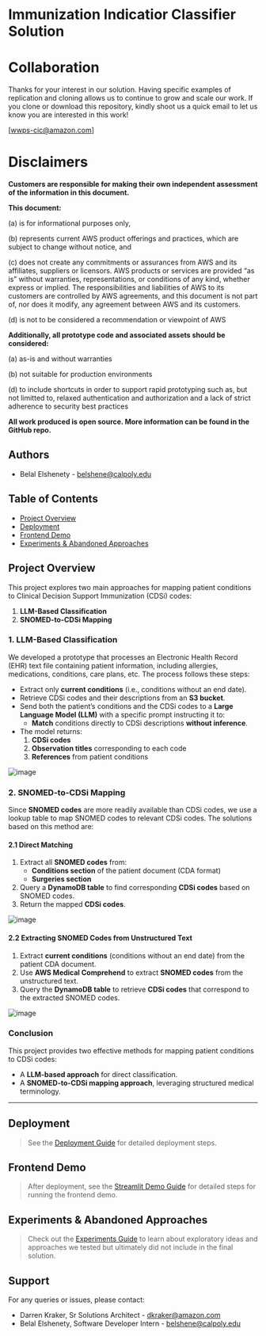 
# Immunization Indicatior Classifier Solution

# Collaboration
Thanks for your interest in our solution.  Having specific examples of replication and cloning allows us to continue to grow and scale our work. If you clone or download this repository, kindly shoot us a quick email to let us know you are interested in this work!

[wwps-cic@amazon.com] 

# Disclaimers

**Customers are responsible for making their own independent assessment of the information in this document.**

**This document:**

(a) is for informational purposes only, 

(b) represents current AWS product offerings and practices, which are subject to change without notice, and 

(c) does not create any commitments or assurances from AWS and its affiliates, suppliers or licensors. AWS products or services are provided “as is” without warranties, representations, or conditions of any kind, whether express or implied. The responsibilities and liabilities of AWS to its customers are controlled by AWS agreements, and this document is not part of, nor does it modify, any agreement between AWS and its customers. 

(d) is not to be considered a recommendation or viewpoint of AWS

**Additionally, all prototype code and associated assets should be considered:**

(a) as-is and without warranties

(b) not suitable for production environments

(d) to include shortcuts in order to support rapid prototyping such as, but not limitted to, relaxed authentication and authorization and a lack of strict adherence to security best practices

**All work produced is open source. More information can be found in the GitHub repo.**

## Authors
- Belal Elshenety - belshene@calpoly.edu

## Table of Contents
- [Project Overview](#project-overview)
- [Deployment](#deployment)
- [Frontend Demo](#frontend-demo)
- [Experiments & Abandoned Approaches](#experiments--abandoned-approaches)

## Project Overview

This project explores two main approaches for mapping patient conditions to Clinical Decision Support Immunization (CDSi) codes:

1. **LLM-Based Classification**
2. **SNOMED-to-CDSi Mapping**

### 1. LLM-Based Classification

We developed a prototype that processes an Electronic Health Record (EHR) text file containing patient information, including allergies, medications, conditions, care plans, etc. The process follows these steps:

- Extract only **current conditions** (i.e., conditions without an end date).
- Retrieve CDSi codes and their descriptions from an **S3 bucket**.
- Send both the patient’s conditions and the CDSi codes to a **Large Language Model (LLM)** with a specific prompt instructing it to:
  - **Match** conditions directly to CDSi descriptions **without inference**.
- The model returns:
  1. **CDSi codes**
  2. **Observation titles** corresponding to each code
  3. **References** from patient conditions

![image](https://github.com/user-attachments/assets/8933a7c0-c417-47b2-b9a7-859f94baf7ef)

### 2. SNOMED-to-CDSi Mapping

Since **SNOMED codes** are more readily available than CDSi codes, we use a lookup table to map SNOMED codes to relevant CDSi codes. The solutions based on this method are:

#### 2.1 Direct Matching

1. Extract all **SNOMED codes** from:
   - **Conditions section** of the patient document (CDA format)
   - **Surgeries section**
2. Query a **DynamoDB table** to find corresponding **CDSi codes** based on SNOMED codes.
3. Return the mapped **CDSi codes**.
   
![image](https://github.com/user-attachments/assets/0e0158bb-6d8c-4f62-af4f-efecbbc48a3d)


#### 2.2 Extracting SNOMED Codes from Unstructured Text

1. Extract **current conditions** (conditions without an end date) from the patient CDA document.
2. Use **AWS Medical Comprehend** to extract **SNOMED codes** from the unstructured text.
3. Query the **DynamoDB table** to retrieve **CDSi codes** that correspond to the extracted SNOMED codes.

![image](https://github.com/user-attachments/assets/df8f453b-b46a-40bb-ae6f-3df484a45417)


### Conclusion

This project provides two effective methods for mapping patient conditions to CDSi codes:
- A **LLM-based approach** for direct classification.
- A **SNOMED-to-CDSi mapping approach**, leveraging structured medical terminology.

---
## Deployment
> See the [Deployment Guide](./docs/Deployment.md) for detailed deployment steps.

## Frontend Demo
> After deployment, see the [Streamlit Demo Guide](./docs/StreamlitDemo.md) for detailed steps for running the frontend demo.

## Experiments & Abandoned Approaches
> Check out the [Experiments Guide](./docs/Experiments.md) to learn about exploratory ideas and approaches we tested but ultimately did not include in the final solution.


## Support
For any queries or issues, please contact:
- Darren Kraker, Sr Solutions Architect - dkraker@amazon.com
- Belal Elshenety, Software Developer Intern - belshene@calpoly.edu
  
